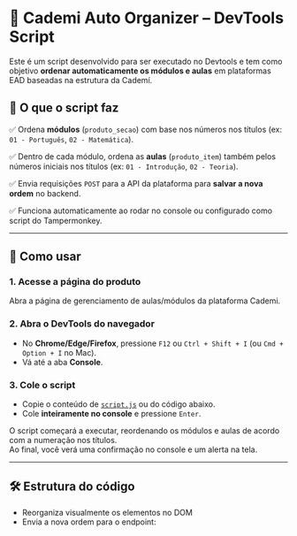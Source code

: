 # 🧠 Cademi Auto Organizer – DevTools Script

Este é um script desenvolvido para ser executado no Devtools e tem como objetivo **ordenar automaticamente os módulos e aulas** em plataformas EAD baseadas na estrutura da Cademí.

## 🔧 O que o script faz

✅ Ordena **módulos** (`produto_secao`) com base nos números nos títulos (ex: `01 - Português`, `02 - Matemática`).

✅ Dentro de cada módulo, ordena as **aulas** (`produto_item`) também pelos números iniciais nos títulos (ex: `01 - Introdução`, `02 - Teoria`).

✅ Envia requisições `POST` para a API da plataforma para **salvar a nova ordem** no backend.

✅ Funciona automaticamente ao rodar no console ou configurado como script do Tampermonkey.

---

## 🚀 Como usar

### 1. Acesse a página do produto

Abra a página de gerenciamento de aulas/módulos da plataforma Cademi.

### 2. Abra o DevTools do navegador

- No **Chrome/Edge/Firefox**, pressione `F12` ou `Ctrl + Shift + I` (ou `Cmd + Option + I` no Mac).
- Vá até a aba **Console**.

### 3. Cole o script

- Copie o conteúdo de [`script.js`](./script.js) ou do código abaixo.
- Cole **inteiramente no console** e pressione `Enter`.

O script começará a executar, reordenando os módulos e aulas de acordo com a numeração nos títulos.  
Ao final, você verá uma confirmação no console e um alerta na tela.

---

## 🛠 Estrutura do código

- Reorganiza visualmente os elementos no DOM
- Envia a nova ordem para o endpoint:
